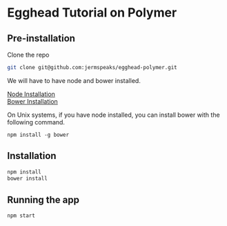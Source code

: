 # Egghead Tutorial on Polymer

## Pre-installation

Clone the repo

```bash
git clone git@github.com:jermspeaks/egghead-polymer.git
```

We will have to have node and bower installed.

[Node Installation](https://nodejs.org/en/download/package-manager/)  
[Bower Installation](https://bower.io/#install-bower)

On Unix systems, if you have node installed, you can install bower with the following command.

`npm install -g bower`

## Installation

```bash
npm install  
bower install
```

## Running the app

`npm start`
